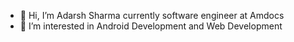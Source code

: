 - 👋 Hi, I’m Adarsh Sharma currently software engineer at Amdocs
- 👀 I’m interested in Android Development and Web Development
<!---
Ak-Sharma-dev/Ak-Sharma-dev is a ✨ special ✨ repository because its `README.md` (this file) appears on your GitHub profile.
You can click the Preview link to take a look at your changes.
--->
